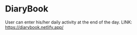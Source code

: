 # DiaryBook

User can enter his/her daily activity at the end of the day.
LINK: https://diarybook.netlify.app/
